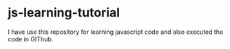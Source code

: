 # js-learning-tutorial
I have use this repository for learning javascript code and also executed the code in GIThub.
